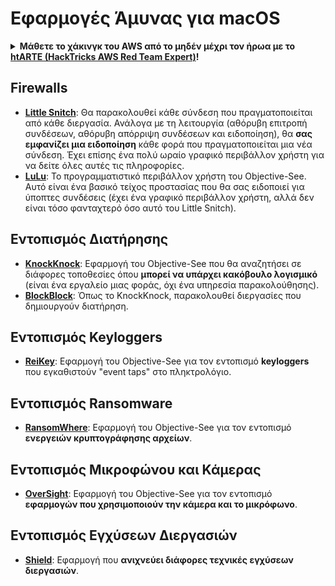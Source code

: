 # Εφαρμογές Άμυνας για macOS

<details>

<summary><strong>Μάθετε το χάκινγκ του AWS από το μηδέν μέχρι τον ήρωα με το</strong> <a href="https://training.hacktricks.xyz/courses/arte"><strong>htARTE (HackTricks AWS Red Team Expert)</strong></a><strong>!</strong></summary>

Άλλοι τρόποι για να υποστηρίξετε το HackTricks:

* Εάν θέλετε να δείτε την **εταιρεία σας να διαφημίζεται στο HackTricks** ή να **κατεβάσετε το HackTricks σε μορφή PDF**, ελέγξτε τα [**ΣΧΕΔΙΑ ΣΥΝΔΡΟΜΗΣ**](https://github.com/sponsors/carlospolop)!
* Αποκτήστε το [**επίσημο PEASS & HackTricks swag**](https://peass.creator-spring.com)
* Ανακαλύψτε [**την Οικογένεια PEASS**](https://opensea.io/collection/the-peass-family), τη συλλογή μας από αποκλειστικά [**NFTs**](https://opensea.io/collection/the-peass-family)
* **Συμμετάσχετε** στην 💬 [**ομάδα Discord**](https://discord.gg/hRep4RUj7f) ή στην [**ομάδα telegram**](https://t.me/peass) ή **ακολουθήστε** μας στο **Twitter** 🐦 [**@carlospolopm**](https://twitter.com/hacktricks_live)**.**
* **Μοιραστείτε τα χάκινγκ κόλπα σας υποβάλλοντας PRs** στα αποθετήρια [**HackTricks**](https://github.com/carlospolop/hacktricks) και [**HackTricks Cloud**](https://github.com/carlospolop/hacktricks-cloud) στο GitHub.

</details>

## Firewalls

* [**Little Snitch**](https://www.obdev.at/products/littlesnitch/index.html): Θα παρακολουθεί κάθε σύνδεση που πραγματοποιείται από κάθε διεργασία. Ανάλογα με τη λειτουργία (αθόρυβη επιτροπή συνδέσεων, αθόρυβη απόρριψη συνδέσεων και ειδοποίηση), θα **σας εμφανίζει μια ειδοποίηση** κάθε φορά που πραγματοποιείται μια νέα σύνδεση. Έχει επίσης ένα πολύ ωραίο γραφικό περιβάλλον χρήστη για να δείτε όλες αυτές τις πληροφορίες.
* [**LuLu**](https://objective-see.org/products/lulu.html): Το προγραμματιστικό περιβάλλον χρήστη του Objective-See. Αυτό είναι ένα βασικό τείχος προστασίας που θα σας ειδοποιεί για ύποπτες συνδέσεις (έχει ένα γραφικό περιβάλλον χρήστη, αλλά δεν είναι τόσο φανταχτερό όσο αυτό του Little Snitch).

## Εντοπισμός Διατήρησης

* [**KnockKnock**](https://objective-see.org/products/knockknock.html): Εφαρμογή του Objective-See που θα αναζητήσει σε διάφορες τοποθεσίες όπου **μπορεί να υπάρχει κακόβουλο λογισμικό** (είναι ένα εργαλείο μιας φοράς, όχι ένα υπηρεσία παρακολούθησης).
* [**BlockBlock**](https://objective-see.org/products/blockblock.html): Όπως το KnockKnock, παρακολουθεί διεργασίες που δημιουργούν διατήρηση.

## Εντοπισμός Keyloggers

* [**ReiKey**](https://objective-see.org/products/reikey.html): Εφαρμογή του Objective-See για τον εντοπισμό **keyloggers** που εγκαθιστούν "event taps" στο πληκτρολόγιο.

## Εντοπισμός Ransomware

* [**RansomWhere**](https://objective-see.org/products/ransomwhere.html): Εφαρμογή του Objective-See για τον εντοπισμό **ενεργειών κρυπτογράφησης αρχείων**.

## Εντοπισμός Μικροφώνου και Κάμερας

* [**OverSight**](https://objective-see.org/products/oversight.html): Εφαρμογή του Objective-See για τον εντοπισμό **εφαρμογών που χρησιμοποιούν την κάμερα και το μικρόφωνο**.

## Εντοπισμός Εγχύσεων Διεργασιών

* [**Shield**](https://theevilbit.github.io/shield/): Εφαρμογή που **ανιχνεύει διάφορες τεχνικές εγχύσεων διεργασιών**.
